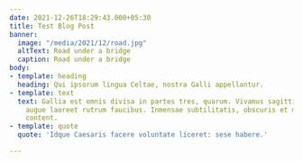 ```yaml
---
date: 2021-12-26T18:29:43.000+05:30
title: Test Blog Post
banner:
  image: "/media/2021/12/road.jpg"
  altText: Road under a bridge
  caption: Road under a bridge
body:
- template: heading
  heading: Qui ipsorum lingua Celtae, nostra Galli appellantur.
- template: text
  text: Gallia est omnis divisa in partes tres, quarum. Vivamus sagittis lacus vel
    augue laoreet rutrum faucibus. Inmensae subtilitatis, obscuris et malesuada fames.<br><br>Test
    content.
- template: quote
  quote: 'Idque Caesaris facere voluntate liceret: sese habere.'

---
```

